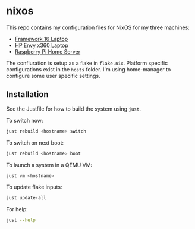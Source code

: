 # nixos

This repo contains my configuration files for NixOS for my three machines:
- [Framework 16 Laptop](./hosts/framework-16/)
- [HP Envy x360 Laptop](./hosts/envy/)
- [Raspberry Pi Home Server](./hosts/hopst-pi/)

The confiuration is setup as a flake in `flake.nix`. Platform specific configurations exist in the `hosts` folder. I'm using home-manager to configure some user specific settings.

## Installation

See the Justfile for how to build the system using `just`.

To switch now:
```sh
just rebuild <hostname> switch
```

To switch on next boot:
```sh
just rebuild <hostname> boot 
```

To launch a system in a QEMU VM:
```sh
just vm <hostname>
```

To update flake inputs:
```sh
just update-all
```

For help:
```sh
just --help
```
